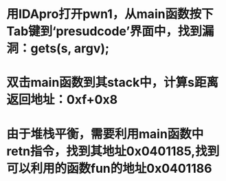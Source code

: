 # 用IDApro打开pwn1，从main函数按下Tab键到‘presudcode’界面中，找到漏洞：gets(s, argv);
# 双击main函数到其stack中，计算s距离返回地址：0xf+0x8
# 由于堆栈平衡，需要利用main函数中retn指令，找到其地址0x0401185,找到可以利用的函数fun的地址0x0401186 